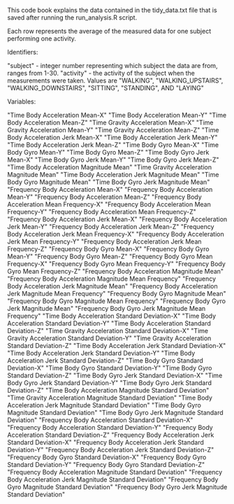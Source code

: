 This code book explains the data contained in the tidy_data.txt file that is saved after running the run_analysis.R script.

Each row represents the average of the measured data for one subject performing one activity.

Identifiers:

"subject" - integer number representing which subject the data are from, ranges from 1-30.
"activity" - the activity of the subject when the measurements were taken. Values are "WALKING", "WALKING_UPSTAIRS", "WALKING_DOWNSTAIRS", "SITTING", "STANDING", AND "LAYING"

Variables:

"Time Body Acceleration Mean-X"
"Time Body Acceleration Mean-Y"
"Time Body Acceleration Mean-Z"
"Time Gravity Acceleration Mean-X"
"Time Gravity Acceleration Mean-Y"
"Time Gravity Acceleration Mean-Z"
"Time Body Acceleration Jerk Mean-X"
"Time Body Acceleration Jerk Mean-Y"
"Time Body Acceleration Jerk Mean-Z"
"Time Body Gyro Mean-X"
"Time Body Gyro Mean-Y"
"Time Body Gyro Mean-Z"
"Time Body Gyro Jerk Mean-X"
"Time Body Gyro Jerk Mean-Y"
"Time Body Gyro Jerk Mean-Z"
"Time Body Acceleration Magnitude Mean"
"Time Gravity Acceleration Magnitude Mean"
"Time Body Acceleration Jerk Magnitude Mean"
"Time Body Gyro Magnitude Mean"
"Time Body Gyro Jerk Magnitude Mean"
"Frequency Body Acceleration Mean-X"
"Frequency Body Acceleration Mean-Y"
"Frequency Body Acceleration Mean-Z"
"Frequency Body Acceleration  Mean Frequency-X"
"Frequency Body Acceleration  Mean Frequency-Y"
"Frequency Body Acceleration  Mean Frequency-Z"
"Frequency Body Acceleration Jerk Mean-X"
"Frequency Body Acceleration Jerk Mean-Y"
"Frequency Body Acceleration Jerk Mean-Z"
"Frequency Body Acceleration Jerk  Mean Frequency-X"
"Frequency Body Acceleration Jerk  Mean Frequency-Y"
"Frequency Body Acceleration Jerk  Mean Frequency-Z"
"Frequency Body Gyro Mean-X"
"Frequency Body Gyro Mean-Y"
"Frequency Body Gyro Mean-Z"
"Frequency Body Gyro  Mean Frequency-X"
"Frequency Body Gyro  Mean Frequency-Y"
"Frequency Body Gyro  Mean Frequency-Z"
"Frequency Body Acceleration Magnitude Mean"
"Frequency Body Acceleration Magnitude  Mean Frequency"
"Frequency Body Acceleration Jerk Magnitude Mean"
"Frequency Body Acceleration Jerk Magnitude  Mean Frequency"
"Frequency Body Gyro Magnitude Mean"
"Frequency Body Gyro Magnitude  Mean Frequency"
"Frequency Body Gyro Jerk Magnitude Mean"
"Frequency Body Gyro Jerk Magnitude  Mean Frequency"
"Time Body Acceleration Standard Deviation-X"
"Time Body Acceleration Standard Deviation-Y"
"Time Body Acceleration Standard Deviation-Z"
"Time Gravity Acceleration Standard Deviation-X"
"Time Gravity Acceleration Standard Deviation-Y"
"Time Gravity Acceleration Standard Deviation-Z"
"Time Body Acceleration Jerk Standard Deviation-X"
"Time Body Acceleration Jerk Standard Deviation-Y"
"Time Body Acceleration Jerk Standard Deviation-Z"
"Time Body Gyro Standard Deviation-X"
"Time Body Gyro Standard Deviation-Y"
"Time Body Gyro Standard Deviation-Z"
"Time Body Gyro Jerk Standard Deviation-X"
"Time Body Gyro Jerk Standard Deviation-Y"
"Time Body Gyro Jerk Standard Deviation-Z"
"Time Body Acceleration Magnitude Standard Deviation"
"Time Gravity Acceleration Magnitude Standard Deviation"
"Time Body Acceleration Jerk Magnitude Standard Deviation"
"Time Body Gyro Magnitude Standard Deviation"
"Time Body Gyro Jerk Magnitude Standard Deviation"
"Frequency Body Acceleration Standard Deviation-X"
"Frequency Body Acceleration Standard Deviation-Y"
"Frequency Body Acceleration Standard Deviation-Z"
"Frequency Body Acceleration Jerk Standard Deviation-X"
"Frequency Body Acceleration Jerk Standard Deviation-Y"
"Frequency Body Acceleration Jerk Standard Deviation-Z"
"Frequency Body Gyro Standard Deviation-X"
"Frequency Body Gyro Standard Deviation-Y"
"Frequency Body Gyro Standard Deviation-Z"
"Frequency Body Acceleration Magnitude Standard Deviation"
"Frequency Body Acceleration Jerk Magnitude Standard Deviation"
"Frequency Body Gyro Magnitude Standard Deviation"
"Frequency Body Gyro Jerk Magnitude Standard Deviation"
